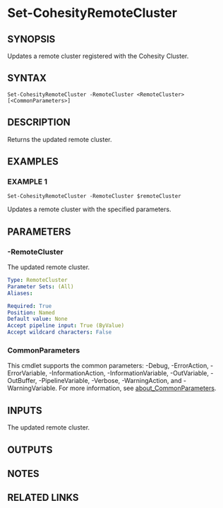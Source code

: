 
# Set-CohesityRemoteCluster

## SYNOPSIS
Updates a remote cluster registered with the Cohesity Cluster.

## SYNTAX

```
Set-CohesityRemoteCluster -RemoteCluster <RemoteCluster> [<CommonParameters>]
```

## DESCRIPTION
Returns the updated remote cluster.

## EXAMPLES

### EXAMPLE 1
```
Set-CohesityRemoteCluster -RemoteCluster $remoteCluster
```

Updates a remote cluster with the specified parameters.

## PARAMETERS

### -RemoteCluster
The updated remote cluster.

```yaml
Type: RemoteCluster
Parameter Sets: (All)
Aliases:

Required: True
Position: Named
Default value: None
Accept pipeline input: True (ByValue)
Accept wildcard characters: False
```

### CommonParameters
This cmdlet supports the common parameters: -Debug, -ErrorAction, -ErrorVariable, -InformationAction, -InformationVariable, -OutVariable, -OutBuffer, -PipelineVariable, -Verbose, -WarningAction, and -WarningVariable. For more information, see [about_CommonParameters](http://go.microsoft.com/fwlink/?LinkID=113216).

## INPUTS

The updated remote cluster.

## OUTPUTS

## NOTES

## RELATED LINKS

